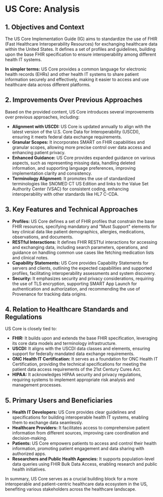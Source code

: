 # US Core: Analysis

## 1. Objectives and Context

The US Core Implementation Guide (IG) aims to standardize the use of FHIR (Fast Healthcare Interoperability Resources) for exchanging healthcare data within the United States. It defines a set of profiles and guidelines, building upon the base FHIR specification to ensure interoperability among different health IT systems.

**In simpler terms:** US Core provides a common language for electronic health records (EHRs) and other health IT systems to share patient information securely and effectively, making it easier to access and use healthcare data across different platforms.

## 2. Improvements Over Previous Approaches

Based on the provided content, US Core introduces several improvements over previous approaches, including:

- **Alignment with USCDI:** US Core is updated annually to align with the latest version of the U.S. Core Data for Interoperability (USCDI), ensuring it meets federal data exchange requirements.
- **Granular Scopes:** It incorporates SMART on FHIR capabilities and granular scopes, allowing more precise control over data access and enhancing patient privacy.
- **Enhanced Guidance:**  US Core provides expanded guidance on various aspects, such as representing missing data, handling deleted information, and supporting language preferences, improving implementation clarity and consistency.
- **Terminology Alignment:** It promotes the use of standardized terminologies like SNOMED CT US Edition and links to the Value Set Authority Center (VSAC) for consistent coding, enhancing interoperability with other standards like HL7 C-CDA.

## 3. Key Features and Technical Approaches

- **Profiles:** US Core defines a set of FHIR profiles that constrain the base FHIR resources, specifying mandatory and "Must Support" elements for key clinical data like patient demographics, allergies, medications, observations, and documents.
- **RESTful Interactions:** It defines FHIR RESTful interactions for accessing and exchanging data, including search parameters, operations, and guidance on handling common use cases like fetching medication lists and clinical notes.
- **Capability Statements:** US Core provides Capability Statements for servers and clients, outlining the expected capabilities and supported profiles, facilitating interoperability assessments and system discovery.
- **Security:** It emphasizes security and privacy considerations, requiring the use of TLS encryption, supporting SMART App Launch for authentication and authorization, and recommending the use of Provenance for tracking data origins.

## 4. Relation to Healthcare Standards and Regulations

US Core is closely tied to:

- **FHIR:** It builds upon and extends the base FHIR specification, leveraging its core data models and terminology infrastructure.
- **USCDI:** It aligns with the USCDI data classes and elements, ensuring support for federally mandated data exchange requirements.
- **ONC Health IT Certification:**  It serves as a foundation for ONC Health IT Certification, providing the technical specifications for meeting the patient data access requirements of the 21st Century Cures Act.
- **HIPAA:**  It acknowledges HIPAA security and privacy regulations, requiring systems to implement appropriate risk analysis and management processes.

## 5. Primary Users and Beneficiaries

- **Health IT Developers:**  US Core provides clear guidelines and specifications for building interoperable health IT systems, enabling them to exchange data seamlessly.
- **Healthcare Providers:** It facilitates access to comprehensive patient information from different sources, improving care coordination and decision-making.
- **Patients:** US Core empowers patients to access and control their health information, promoting patient engagement and data sharing with authorized apps.
- **Researchers and Public Health Agencies:**  It supports population-level data queries using FHIR Bulk Data Access, enabling research and public health initiatives.

In summary, US Core serves as a crucial building block for a more interoperable and patient-centric healthcare data ecosystem in the US, benefiting various stakeholders across the healthcare landscape.

